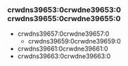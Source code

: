 ### crwdns39653:0crwdne39653:0 crwdns39655:0crwdne39655:0

- crwdns39657:0crwdne39657:0
    - crwdns39659:0crwdne39659:0
- crwdns39661:0crwdne39661:0
- crwdns39663:0crwdne39663:0
